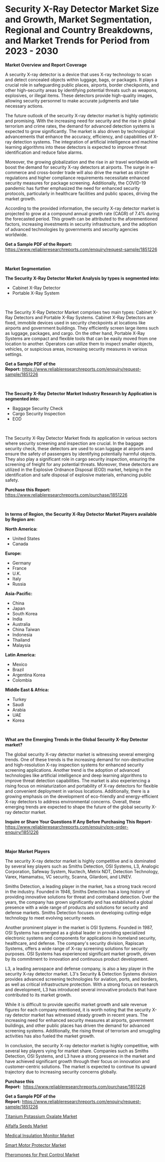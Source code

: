 <p><h1>Security X-Ray Detector Market Size and Growth, Market Segmentation, Regional and Country Breakdowns, and Market Trends for Period from 2023 -  2030</h1></p><p><strong>Market Overview and Report Coverage</strong></p>
<p><p>A security X-ray detector is a device that uses X-ray technology to scan and detect concealed objects within luggage, bags, or packages. It plays a crucial role in safeguarding public places, airports, border checkpoints, and other high-security areas by identifying potential threats such as weapons, explosives, or illegal items. These detectors provide high-quality images, allowing security personnel to make accurate judgments and take necessary actions.</p><p>The future outlook of the security X-ray detector market is highly optimistic and promising. With the increasing need for security and the rise in global terrorism and crime rates, the demand for advanced detection systems is expected to grow significantly. The market is also driven by technological advancements that enhance the accuracy, efficiency, and capabilities of X-ray detection systems. The integration of artificial intelligence and machine learning algorithms into these detectors is expected to improve threat identification and reduce false alarms.</p><p>Moreover, the growing globalization and the rise in air travel worldwide will boost the demand for security X-ray detectors at airports. The surge in e-commerce and cross-border trade will also drive the market as stricter regulations and higher compliance requirements necessitate enhanced security measures for package screening. Additionally, the COVID-19 pandemic has further emphasized the need for enhanced security protocols, particularly in healthcare facilities and public spaces, driving the market growth.</p><p>According to the provided information, the security X-ray detector market is projected to grow at a compound annual growth rate (CAGR) of 7.4% during the forecasted period. This growth can be attributed to the aforementioned factors, increasing investments in security infrastructure, and the adoption of advanced technologies by governments and security agencies worldwide.</p></p>
<p><strong>Get a Sample PDF of the Report:</strong> <a href="https://www.reliableresearchreports.com/enquiry/request-sample/1851226">https://www.reliableresearchreports.com/enquiry/request-sample/1851226</a></p>
<p>&nbsp;</p>
<p><strong>Market Segmentation</strong></p>
<p><strong>The Security X-Ray Detector Market Analysis by types is segmented into:</strong></p>
<p><ul><li>Cabinet X-Ray Detector</li><li>Portable X-Ray System</li></ul></p>
<p>&nbsp;</p>
<p><p>The Security X-Ray Detector Market comprises two main types: Cabinet X-Ray Detectors and Portable X-Ray Systems. Cabinet X-Ray Detectors are fixed, immobile devices used in security checkpoints at locations like airports and government buildings. They efficiently screen large items such as luggage, packages, and cargo. On the other hand, Portable X-Ray Systems are compact and flexible tools that can be easily moved from one location to another. Operators can utilize them to inspect smaller objects, vehicles, or suspicious areas, increasing security measures in various settings.</p></p>
<p><strong>Get a Sample PDF of the Report:</strong>&nbsp;<a href="https://www.reliableresearchreports.com/enquiry/request-sample/1851226">https://www.reliableresearchreports.com/enquiry/request-sample/1851226</a></p>
<p>&nbsp;</p>
<p><strong>The Security X-Ray Detector Market Industry Research by Application is segmented into:</strong></p>
<p><ul><li>Baggage Security Check</li><li>Cargo Security Inspection</li><li>EOD</li></ul></p>
<p>&nbsp;</p>
<p><p>The Security X-Ray Detector Market finds its application in various sectors where security screening and inspection are crucial. In the baggage security check, these detectors are used to scan luggage at airports and ensure the safety of passengers by identifying potentially harmful objects. They also play a significant role in cargo security inspection, ensuring the screening of freight for any potential threats. Moreover, these detectors are utilized in the Explosive Ordnance Disposal (EOD) market, helping in the identification and safe disposal of explosive materials, enhancing public safety.</p></p>
<p><strong>Purchase this Report:</strong>&nbsp; <a href="https://www.reliableresearchreports.com/purchase/1851226">https://www.reliableresearchreports.com/purchase/1851226</a></p>
<p>&nbsp;</p>
<p><strong>In terms of Region, the Security X-Ray Detector Market Players available by Region are:</strong></p>
<p>
    <p> <strong> North America: </strong>
        <ul>
            <li>United States</li>
            <li>Canada</li>
        </ul>
        </p> 
    <p> <strong> Europe: </strong>
        <ul>
            <li>Germany</li>
            <li>France</li>
            <li>U.K.</li>
            <li>Italy</li>
            <li>Russia</li>
        </ul>
        </p> 
    <p> <strong> Asia-Pacific: </strong>
        <ul>
            <li>China</li>
            <li>Japan</li>
            <li>South Korea</li>
            <li>India</li>
            <li>Australia</li>
            <li>China Taiwan</li>
            <li>Indonesia</li>
            <li>Thailand</li>
            <li>Malaysia</li>
        </ul>
        </p> 
    <p> <strong> Latin America: </strong>
        <ul>
            <li>Mexico</li>
            <li>Brazil</li>
            <li>Argentina Korea</li>
            <li>Colombia</li>
        </ul>
        </p> 
    <p> <strong> Middle East & Africa: </strong>
        <ul>
            <li>Turkey</li>
            <li>Saudi</li>
            <li>Arabia</li>
            <li>UAE</li>
            <li>Korea</li>
        </ul>
    </p>
    </p>
<p>&nbsp;</p>
<p><strong>What are the Emerging Trends in the Global Security X-Ray Detector market?</strong></p>
<p><p>The global security X-ray detector market is witnessing several emerging trends. One of these trends is the increasing demand for non-destructive and high-resolution X-ray inspection systems for enhanced security screening applications. Another trend is the adoption of advanced technologies like artificial intelligence and deep learning algorithms to improve threat detection capabilities. The market is also experiencing a rising focus on miniaturization and portability of X-ray detectors for flexible and convenient deployment in various locations. Additionally, there is a growing emphasis on the development of eco-friendly and energy-efficient X-ray detectors to address environmental concerns. Overall, these emerging trends are expected to shape the future of the global security X-ray detector market.</p></p>
<p><strong>Inquire or Share Your Questions If Any Before Purchasing This Report</strong>- <a href="https://www.reliableresearchreports.com/enquiry/pre-order-enquiry/1851226">https://www.reliableresearchreports.com/enquiry/pre-order-enquiry/1851226</a></p>
<p>&nbsp;</p>
<p><strong>Major Market Players</strong></p>
<p><p>The security X-ray detector market is highly competitive and is dominated by several key players such as Smiths Detection, OSI Systems, L3, Analogic Corporation, Safeway System, Nuctech, Metrix NDT, Detection Technology, Varex, Hamamatsu, VC security, Scanna, Gilardoni, and LINEV. </p><p>Smiths Detection, a leading player in the market, has a strong track record in the industry. Founded in 1946, Smiths Detection has a long history of providing innovative solutions for threat and contraband detection. Over the years, the company has grown significantly and has established a global presence with a wide range of products and solutions for security and defense markets. Smiths Detection focuses on developing cutting-edge technology to meet evolving security needs.</p><p>Another prominent player in the market is OSI Systems. Founded in 1987, OSI Systems has emerged as a global leader in providing specialized electronic systems and components for applications in homeland security, healthcare, and defense. The company's security division, Rapiscan Systems, offers a wide range of X-ray screening solutions for security purposes. OSI Systems has experienced significant market growth, driven by its commitment to innovation and continuous product development.</p><p>L3, a leading aerospace and defense company, is also a key player in the security X-ray detector market. L3's Security & Detection Systems division provides advanced screening technologies for aviation, ports, and borders, as well as critical infrastructure protection. With a strong focus on research and development, L3 has introduced several innovative products that have contributed to its market growth.</p><p>While it is difficult to provide specific market growth and sale revenue figures for each company mentioned, it is worth noting that the security X-ray detector market has witnessed steady growth in recent years. The increasing need for enhanced security measures at airports, government buildings, and other public places has driven the demand for advanced screening systems. Additionally, the rising threat of terrorism and smuggling activities has also fueled the market growth.</p><p>In conclusion, the security X-ray detector market is highly competitive, with several key players vying for market share. Companies such as Smiths Detection, OSI Systems, and L3 have a strong presence in the market and have achieved significant growth through their focus on innovation and customer-centric solutions. The market is expected to continue its upward trajectory due to increasing security concerns globally.</p></p>
<p><strong>Purchase this Report:</strong>&nbsp;&nbsp;<a href="https://www.reliableresearchreports.com/purchase/1851226">https://www.reliableresearchreports.com/purchase/1851226</a></p>
<p></p>
<p><strong>Get a Sample PDF of the Report:</strong>&nbsp;<a href="https://www.reliableresearchreports.com/enquiry/request-sample/1851226">https://www.reliableresearchreports.com/enquiry/request-sample/1851226</a></p>
<p><p><a href="https://medium.com/@bobbyrobinson56/titanium-potassium-oxalate-market-report-reveals-the-latest-trends-and-growth-opportunities-of-this-8e3f136b1bea">Titanium Potassium Oxalate Market</a></p><p><a href="https://www.linkedin.com/pulse/alfalfa-seeds-market-share-amp-new-trends-analysis-efrlf/">Alfalfa Seeds Market</a></p><p><a href="https://github.com/RoccoManning/Market-Research-Report-List-2/blob/main/medical-insulation-monitor-market.md">Medical Insulation Monitor Market</a></p><p><a href="https://github.com/RichRobinson5/Market-Research-Report-List-2/blob/main/smart-motor-protector-market.md">Smart Motor Protector Market</a></p><p><a href="https://www.linkedin.com/pulse/pheromones-pest-control-market-size-share-amp-trends-analysis-0xhzc/">Pheromones for Pest Control Market</a></p></p>